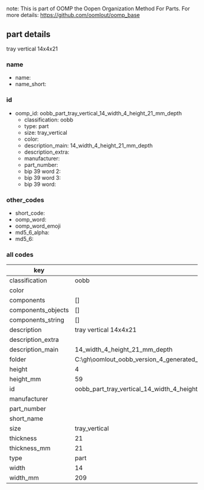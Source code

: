 #   

note: This is part of OOMP the Oopen Organization Method For Parts. For more details: https://github.com/oomlout/oomp_base

##  part details



tray vertical 14x4x21

### name
* name: 
* name_short: 
### id
* oomp_id: oobb_part_tray_vertical_14_width_4_height_21_mm_depth
  * classification: oobb
  * type: part
  * size: tray_vertical
  * color: 
  * description_main: 14_width_4_height_21_mm_depth
  * description_extra: 
  * manufacturer: 
  * part_number: 
  * bip 39 word 2: 
  * bip 39 word 3: 
  * bip 39 word: 

### other_codes
* short_code: 
* oomp_word: 
* oomp_word_emoji 
* md5_6_alpha: 
* md5_6: 









### all codes 
| key | value |  
| --- | --- |  
| classification | oobb |  
| color |  |  
| components | [] |  
| components_objects | [] |  
| components_string | [] |  
| description | tray vertical 14x4x21 |  
| description_extra |  |  
| description_main | 14_width_4_height_21_mm_depth |  
| folder | C:\gh\oomlout_oobb_version_4_generated_parts\things\oobb_part_tray_vertical_14_width_4_height_21_mm_depth |  
| height | 4 |  
| height_mm | 59 |  
| id | oobb_part_tray_vertical_14_width_4_height_21_mm_depth |  
| manufacturer |  |  
| part_number |  |  
| short_name |  |  
| size | tray_vertical |  
| thickness | 21 |  
| thickness_mm | 21 |  
| type | part |  
| width | 14 |  
| width_mm | 209 |  
